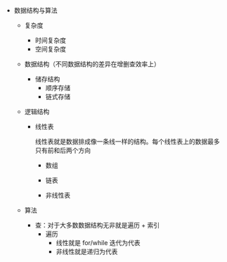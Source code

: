 - 数据结构与算法
  - 复杂度
    - 时间复杂度
    - 空间复杂度
    
  - 数据结构（不同数据结构的差异在增删查效率上）
    - 储存结构
      - 顺序存储
      - 链式存储
      
  - 逻辑结构
  
    - 线性表
  
        线性表就是数据排成像一条线一样的结构。每个线性表上的数据最多只有前和后两个方向
        - 数组
      - 链表
  
      - 非线性表
    
  - 算法
  
    - 查：对于大多数数据结构无非就是遍历 + 索引
      - 遍历
        - 线性就是 for/while 迭代为代表
        - 非线性就是递归为代表

